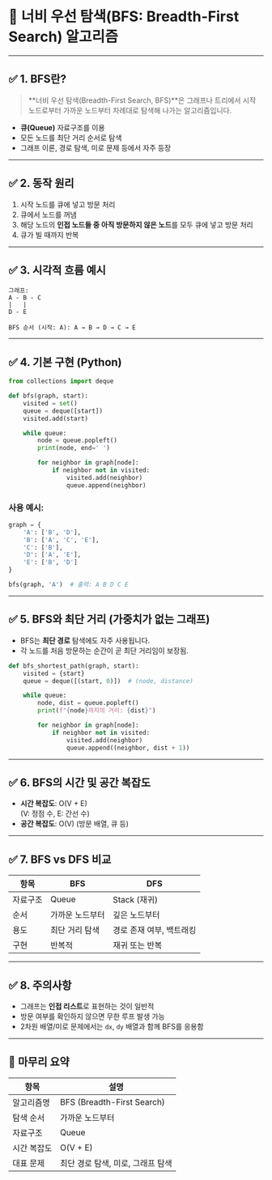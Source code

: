 
# 📘 너비 우선 탐색(BFS: Breadth-First Search) 알고리즘

---

## ✅ 1. BFS란?

> **너비 우선 탐색(Breadth-First Search, BFS)**은 그래프나 트리에서 시작 노드로부터 가까운 노드부터 차례대로 탐색해 나가는 알고리즘입니다.

- **큐(Queue)** 자료구조를 이용
- 모든 노드를 최단 거리 순서로 탐색
- 그래프 이론, 경로 탐색, 미로 문제 등에서 자주 등장

---

## ✅ 2. 동작 원리

1. 시작 노드를 큐에 넣고 방문 처리
2. 큐에서 노드를 꺼냄
3. 해당 노드의 **인접 노드들 중 아직 방문하지 않은 노드**를 모두 큐에 넣고 방문 처리
4. 큐가 빌 때까지 반복

---

## ✅ 3. 시각적 흐름 예시

```
그래프:
A - B - C
|   |
D - E

BFS 순서 (시작: A): A → B → D → C → E
```

---

## ✅ 4. 기본 구현 (Python)

```python
from collections import deque

def bfs(graph, start):
    visited = set()
    queue = deque([start])
    visited.add(start)

    while queue:
        node = queue.popleft()
        print(node, end=' ')

        for neighbor in graph[node]:
            if neighbor not in visited:
                visited.add(neighbor)
                queue.append(neighbor)
```

### 사용 예시:

```python
graph = {
    'A': ['B', 'D'],
    'B': ['A', 'C', 'E'],
    'C': ['B'],
    'D': ['A', 'E'],
    'E': ['B', 'D']
}

bfs(graph, 'A')  # 출력: A B D C E
```

---

## ✅ 5. BFS와 최단 거리 (가중치가 없는 그래프)

- BFS는 **최단 경로** 탐색에도 자주 사용됩니다.
- 각 노드를 처음 방문하는 순간이 곧 최단 거리임이 보장됨.

```python
def bfs_shortest_path(graph, start):
    visited = {start}
    queue = deque([(start, 0)])  # (node, distance)

    while queue:
        node, dist = queue.popleft()
        print(f"{node}까지의 거리: {dist}")

        for neighbor in graph[node]:
            if neighbor not in visited:
                visited.add(neighbor)
                queue.append((neighbor, dist + 1))
```

---

## ✅ 6. BFS의 시간 및 공간 복잡도

- **시간 복잡도**: O(V + E)  
  (V: 정점 수, E: 간선 수)
- **공간 복잡도**: O(V) (방문 배열, 큐 등)

---

## ✅ 7. BFS vs DFS 비교

| 항목 | BFS | DFS |
|------|-----|-----|
| 자료구조 | Queue | Stack (재귀) |
| 순서 | 가까운 노드부터 | 깊은 노드부터 |
| 용도 | 최단 거리 탐색 | 경로 존재 여부, 백트래킹 |
| 구현 | 반복적 | 재귀 또는 반복 |

---

## ✅ 8. 주의사항

- 그래프는 **인접 리스트**로 표현하는 것이 일반적
- 방문 여부를 확인하지 않으면 무한 루프 발생 가능
- 2차원 배열/미로 문제에서는 `dx`, `dy` 배열과 함께 BFS를 응용함

---

## 🎯 마무리 요약

| 항목 | 설명 |
|------|------|
| 알고리즘명 | BFS (Breadth-First Search) |
| 탐색 순서 | 가까운 노드부터 |
| 자료구조 | Queue |
| 시간 복잡도 | O(V + E) |
| 대표 문제 | 최단 경로 탐색, 미로, 그래프 탐색 |


